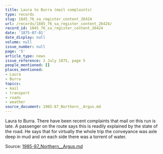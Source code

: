```yaml
---
title: Laura to Burra (mail complaints)
type: records
slug: 1845_76_sa_register_content_26424
url: /records/1845_76_sa_register_content_26424/
record_id: 1845_76_sa_register_content_26424
date: '1875-07-01'
date_display: null
volume: null
issue_number: null
page: '5'
article_type: news
issue_reference: 1 July 1875, page 5
people_mentioned: []
places_mentioned:
- Laura
- Burra
topics:
- mail
- transport
- roads
- weather
source_document: 1985-87_Northern__Argus.md
---
```


Laura to Burra.  There have been recent complaints that mail on this run is late.  A passenger on the route says this is readily explained by the state of the road.  He says that for virtually the whole trip the conveyance was axle deep in mud and on each side there was a torrent of water.

Source: [1985-87_Northern__Argus.md](/downloads/markdown/1985-87_Northern__Argus.md)
